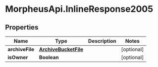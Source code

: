 # MorpheusApi.InlineResponse2005

## Properties

Name | Type | Description | Notes
------------ | ------------- | ------------- | -------------
**archiveFile** | [**ArchiveBucketFile**](ArchiveBucketFile.md) |  | [optional] 
**isOwner** | **Boolean** |  | [optional] 


